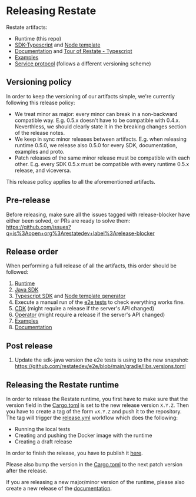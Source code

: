 # Releasing Restate

Restate artifacts:

* Runtime (this repo)
* [SDK-Typescript](https://github.com/restatedev/sdk-typescript) and [Node template](https://github.com/restatedev/node-template-generator)
* [Documentation](https://github.com/restatedev/documentation/) and [Tour of Restate - Typescript](https://github.com/restatedev/tour-of-restate-typescript)
* [Examples](https://github.com/restatedev/examples)
* [Service protocol](https://github.com/restatedev/service-protocol) (follows a different versioning scheme)

## Versioning policy

In order to keep the versioning of our artifacts simple, we're currently following this release policy:

* We treat minor as major: every minor can break in a non-backward compatible way. E.g. 0.5.x doesn't have to be compatible with 0.4.x. Neverthless, we should clearly state it in the breaking changes section of the release notes.
* We keep in sync minor releases between artifacts. E.g. when releasing runtime 0.5.0, we release also 0.5.0 for every SDK, documentation, examples and proto.
* Patch releases of the same minor release must be compatible with each other. E.g. every SDK 0.5.x must be compatible with every runtime 0.5.x release, and viceversa.

This release policy applies to all the aforementioned artifacts.

## Pre-release

Before releasing, make sure all the issues tagged with release-blocker have either been solved, or PRs are ready to solve them:
https://github.com/issues?q=is%3Aopen+org%3Arestatedev+label%3Arelease-blocker

## Release order

When performing a full release of all the artifacts, this order should be followed:

1. [Runtime](#releasing-the-restate-runtime)
1. [Java SDK](https://github.com/restatedev/sdk-java/blob/main/development/release.md)
1. [Typescript SDK](https://github.com/restatedev/sdk-typescript#releasing-the-package) and [Node template generator](https://github.com/restatedev/node-template-generator#releasing)
1. Execute a manual run of the [e2e tests](https://github.com/restatedev/e2e/actions/workflows/e2e.yaml) to check everything works fine.
1. [CDK](https://github.com/restatedev/cdk) (might require a release if the server's API changed)
1. [Operator](https://github.com/restatedev/restate-operator) (might require a release if the server's API changed)
1. [Examples](https://github.com/restatedev/examples#releasing-for-restate-developers)
1. [Documentation](https://github.com/restatedev/documentation#releasing-the-documentation)

## Post release

1. Update the sdk-java version the e2e tests is using to the new snapshot: https://github.com/restatedev/e2e/blob/main/gradle/libs.versions.toml

## Releasing the Restate runtime

In order to release the Restate runtime, you first have to make sure that the version field in the [Cargo.toml](/Cargo.toml) is set to the new release version `X.Y.Z`. 
Then you have to create a tag of the form `vX.Y.Z` and push it to the repository.
The tag will trigger the [release.yml](/.github/workflows/release.yml) workflow which does the following:

* Running the local tests
* Creating and pushing the Docker image with the runtime
* Creating a draft release

In order to finish the release, you have to publish it [here](https://github.com/restatedev/restate/releases).

Please also bump the version in the [Cargo.toml](/Cargo.toml) to the next patch version after the release.

If you are releasing a new major/minor version of the runtime, please also create a new release of the [documentation](https://github.com/restatedev/restate).
